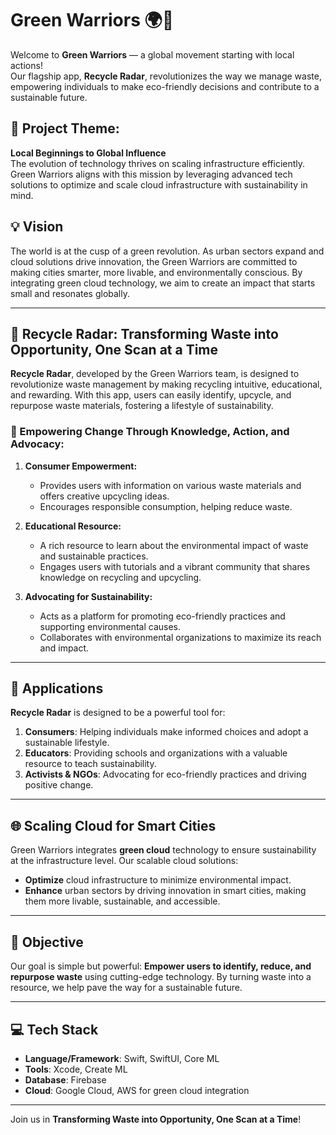 # Green Warriors 🌍🌱

Welcome to **Green Warriors** — a global movement starting with local actions!  
Our flagship app, **Recycle Radar**, revolutionizes the way we manage waste, empowering individuals to make eco-friendly decisions and contribute to a sustainable future.

## 🌟 Project Theme:  
**Local Beginnings to Global Influence**  
The evolution of technology thrives on scaling infrastructure efficiently. Green Warriors aligns with this mission by leveraging advanced tech solutions to optimize and scale cloud infrastructure with sustainability in mind.  

## 💡 Vision  
The world is at the cusp of a green revolution. As urban sectors expand and cloud solutions drive innovation, the Green Warriors are committed to making cities smarter, more livable, and environmentally conscious. By integrating green cloud technology, we aim to create an impact that starts small and resonates globally.

---

## 🚀 Recycle Radar: Transforming Waste into Opportunity, One Scan at a Time

**Recycle Radar**, developed by the Green Warriors team, is designed to revolutionize waste management by making recycling intuitive, educational, and rewarding. With this app, users can easily identify, upcycle, and repurpose waste materials, fostering a lifestyle of sustainability.  

### 🌿 Empowering Change Through Knowledge, Action, and Advocacy:
1. **Consumer Empowerment:**
   - Provides users with information on various waste materials and offers creative upcycling ideas.
   - Encourages responsible consumption, helping reduce waste.
  
2. **Educational Resource:**
   - A rich resource to learn about the environmental impact of waste and sustainable practices.
   - Engages users with tutorials and a vibrant community that shares knowledge on recycling and upcycling.

3. **Advocating for Sustainability:**
   - Acts as a platform for promoting eco-friendly practices and supporting environmental causes.
   - Collaborates with environmental organizations to maximize its reach and impact.

---

## 📱 Applications
**Recycle Radar** is designed to be a powerful tool for:
1. **Consumers**: Helping individuals make informed choices and adopt a sustainable lifestyle.
2. **Educators**: Providing schools and organizations with a valuable resource to teach sustainability.
3. **Activists & NGOs**: Advocating for eco-friendly practices and driving positive change.

---

## 🌐 Scaling Cloud for Smart Cities  
Green Warriors integrates **green cloud** technology to ensure sustainability at the infrastructure level. Our scalable cloud solutions:
- **Optimize** cloud infrastructure to minimize environmental impact.
- **Enhance** urban sectors by driving innovation in smart cities, making them more livable, sustainable, and accessible.

---

## 🎯 Objective  
Our goal is simple but powerful: **Empower users to identify, reduce, and repurpose waste** using cutting-edge technology. By turning waste into a resource, we help pave the way for a sustainable future.

---

## 💻 Tech Stack
- **Language/Framework**: Swift, SwiftUI, Core ML
- **Tools**: Xcode, Create ML
- **Database**: Firebase
- **Cloud**: Google Cloud, AWS for green cloud integration

--- 

Join us in **Transforming Waste into Opportunity, One Scan at a Time**!
